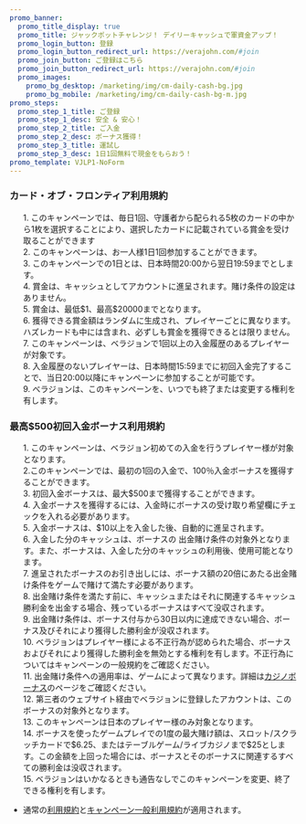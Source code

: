 ```yaml
---
promo_banner:
  promo_title_display: true
  promo_title: ジャックポットチャレンジ！ デイリーキャッシュで軍資金アップ！
  promo_login_button: 登録
  promo_login_button_redirect_url: https://verajohn.com/#join
  promo_join_button: ご登録はこちら
  promo_join_button_redirect_url: https://verajohn.com/#join
  promo_images:
    promo_bg_desktop: /marketing/img/cm-daily-cash-bg.jpg
    promo_bg_mobile: /marketing/img/cm-daily-cash-bg-m.jpg
promo_steps:
  promo_step_1_title: ご登録
  promo_step_1_desc: 安全 & 安心！
  promo_step_2_title: ご入金
  promo_step_2_desc: ボーナス獲得！
  promo_step_3_title: 運試し
  promo_step_3_desc: 1日1回無料で現金をもらおう！
promo_template: VJLP1-NoForm
---
```

<section id="terms" class="container animated fadeIn">
   <div class="row">
      <div class="col-12">
         <h3 class="text-left">カード・オブ・フロンティア利用規約</h3>
         <ul class="terms-ul">
            <p>1. このキャンペーンでは、毎日1回、守護者から配られる5枚のカードの中から1枚を選択することにより、選択したカードに記載されている賞金を受け取ることができます
               <br>2. このキャンペーンは、お一人様1日1回参加することができます。
               <br>3. このキャンペーンでの1日とは、日本時間20:00から翌日19:59までとします。
               <br>4. 賞金は、キャッシュとしてアカウントに進呈されます。賭け条件の設定はありません。
               <br>5. 賞金は、最低$1、最高$20000までとなります。
               <br>6. 獲得できる賞金額はランダムに生成され、プレイヤーごとに異なります。ハズレカードも中には含まれ、必ずしも賞金を獲得できるとは限りません。
               <br>7. このキャンペーンは、ベラジョンで1回以上の入金履歴のあるプレイヤーが対象です。
               <br>8. 入金履歴のないプレイヤーは、日本時間15:59までに初回入金完了することで、当日20:00以降にキャンペーンに参加することが可能です。
               <br>9. べラジョンは、このキャンペーンを、いつでも終了または変更する権利を有します。
            </p>
         </ul>
         <h3 class="text-left">最高$500初回入金ボーナス利用規約</h3>
         <ul class="terms-ul">
            <p>1. このキャンペーンは、ベラジョン初めての入金を行うプレイヤー様が対象となります。
               <br>2.このキャンペーンでは、最初の1回の入金で、100％入金ボーナスを獲得することができます。
               <br>3. 初回入金ボーナスは、最大$500まで獲得することができます。
               <br>4. 入金ボーナスを獲得するには、入金時にボーナスの受け取り希望欄にチェックを入れる必要があります。
               <br>5. 入金ボーナスは、$10以上を入金した後、自動的に進呈されます。
               <br>6. 入金した分のキャッシュは、ボーナスの	出金賭け条件の対象外となります。また、ボーナスは、入金した分のキャッシュの利用後、使用可能となります。
               <br>7. 進呈されたボーナスのお引き出しには、ボーナス額の20倍にあたる出金賭け条件をゲームで賭けて満たす必要があります。
               <br>8. 出金賭け条件を満たす前に、キャッシュまたはそれに関連するキャッシュ勝利金を出金する場合、残っているボーナスはすべて没収されます。
               <br>9. 出金賭け条件は、ボーナス付与から30日以内に達成できない場合、ボーナス及びそれにより獲得した勝利金が没収されます。
               <br>10. ベラジョンはプレイヤー様による不正行為が認められた場合、ボーナスおよびそれにより獲得した勝利金を無効とする権利を有します。不正行為については<a herf="https://verajohn.com/about/promotions-terms-and-conditions">キャンペーンの一般規約</a>をご確認ください。
               <br>11. 出金賭け条件への適用率は、ゲームによって異なります。詳細は<a href="https://www.verajohn.com/ja/about/our-casino-bonuses">カジノボーナス</a>のページをご確認ください。
               <br>12. 第三者のウェブサイト経由でベラジョンに登録したアカウントは、このボーナスの対象外となります。
               <br>13. このキャンペーンは日本のプレイヤー様のみ対象となります。
               <br>14. ボーナスを使ったゲームプレイでの1度の最大賭け額は、スロット/スクラッチカードで$6.25、またはテーブルゲーム/ライブカジノまで$25とします。この金額を上回った場合には、ボーナスとそのボーナスに関連するすべての勝利金は没収されます。
               <br>15. ベラジョンはいかなるときも通告なしでこのキャンペーンを変更、終了できる権利を有します。
            </p>
         </ul>
      </div>
   </div>
   <ul>
      <li>通常の<a href="https://verajohn.com/about/terms-and-conditions">利用規約</a>と<a href="https://verajohn.com/about/promotions-terms-and-conditions">キャンペーン一般利用規約</a>が適用されます。</li>
   </ul>
</section>